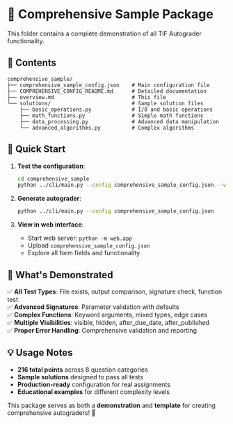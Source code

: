 # 📁 Comprehensive Sample Package

This folder contains a complete demonstration of all TIF Autograder functionality.

## 📂 Contents

```
comprehensive_sample/
├── comprehensive_sample_config.json    # Main configuration file
├── COMPREHENSIVE_CONFIG_README.md      # Detailed documentation
├── overview.md                         # This file
└── solutions/                          # Sample solution files
    ├── basic_operations.py             # I/O and basic operations
    ├── math_functions.py               # Simple math functions
    ├── data_processing.py              # Advanced data manipulation
    └── advanced_algorithms.py          # Complex algorithms
```

## 🚀 Quick Start

1. **Test the configuration**:
   ```bash
   cd comprehensive_sample
   python ../cli/main.py --config comprehensive_sample_config.json --validate-only
   ```

2. **Generate autograder**:
   ```bash
   python ../cli/main.py --config comprehensive_sample_config.json
   ```

3. **View in web interface**:
   - Start web server: `python -m web.app`
   - Upload `comprehensive_sample_config.json`
   - Explore all form fields and functionality

## 🎯 What's Demonstrated

✅ **All Test Types**: File exists, output comparison, signature check, function test  
✅ **Advanced Signatures**: Parameter validation with defaults  
✅ **Complex Functions**: Keyword arguments, mixed types, edge cases  
✅ **Multiple Visibilities**: visible, hidden, after_due_date, after_published  
✅ **Proper Error Handling**: Comprehensive validation and reporting  

## 💡 Usage Notes

- **216 total points** across 8 question categories
- **Sample solutions** designed to pass all tests
- **Production-ready** configuration for real assignments
- **Educational examples** for different complexity levels

This package serves as both a **demonstration** and **template** for creating comprehensive autograders! 🎉
